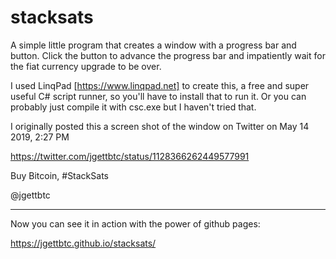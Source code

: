 # stacksats

A simple little program that creates a window with a progress bar and button. Click the button to advance the progress bar and impatiently wait for the fiat currency upgrade to be over.

I used LinqPad [https://www.linqpad.net] to create this, a free and super useful C# script runner, so you'll have to install that to run it. Or you can probably just compile it with csc.exe but I haven't tried that.

I originally posted this a screen shot of the window on Twitter on May 14 2019, 2:27 PM

https://twitter.com/jgettbtc/status/1128366262449577991

Buy Bitcoin, #StackSats

@jgettbtc

----

Now you can see it in action with the power of github pages:

https://jgettbtc.github.io/stacksats/
